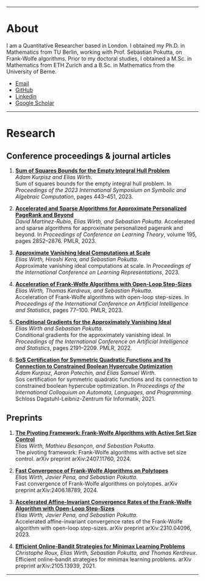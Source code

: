 
---

# About
I am a Quantitative Researcher based in London. I obtained my Ph.D. in Mathematics from TU Berlin, working with Prof. Sebastian Pokutta, on Frank-Wolfe algorithms.
Prior to my doctoral studies, I obtained a M.Sc. in Mathematics from ETH Zurich and a B.Sc. in Mathematics from the University of Berne.

- [Email](mailto:wirth.elias.samuel@gmail.com)
- [GitHub](https://github.com/elwirth)
- [Linkedin](https://www.linkedin.com/in/elias-wirth-78652516a/)
- [Google Scholar](https://scholar.google.com/citations?hl=en&user=Sz2JU6oAAAAJ&sortby=pubdate&view_op=list_works&gmla=ALUCkoVDaqYm2Ae8ggOuyNEn_3VgSAQXmAWCfoqzXJxrwK0rFHlHfH7n0pxdT2U9tEk2WKaPdENGIIfxbMAc7kpu)

---

# Research

## Conference proceedings & journal articles

1. [**Sum of Squares Bounds for the Empty Integral Hull Problem**](https://dl.acm.org/doi/10.1145/3597066.3597098)  
   *Adam Kurpisz and Elias Wirth*.  
   Sum of squares bounds for the empty integral hull problem. In *Proceedings of the 2023 International Symposium on Symbolic and Algebraic Computation*, pages 443–451, 2023.

2. [**Accelerated and Sparse Algorithms for Approximate Personalized PageRank and Beyond**](https://proceedings.mlr.press/v195/martinez-rubio23b.html)  
   *David Martínez-Rubio, Elias Wirth, and Sebastian Pokutta*.
   Accelerated and sparse algorithms for approximate personalized pagerank and beyond. In *Proceedings of Conference on Learning Theory*, volume 195, pages 2852–2876. PMLR, 2023.

3. [**Approximate Vanishing Ideal Computations at Scale**](https://openreview.net/pdf?id=3ZPESALKXO)  
   *Elias Wirth, Hiroshi Kera, and Sebastian Pokutta*.  
   Approximate vanishing ideal computations at scale. In *Proceedings of the International Conference on Learning Representations*, 2023.

4. [**Acceleration of Frank-Wolfe Algorithms with Open-Loop Step-Sizes**](https://proceedings.mlr.press/v206/wirth23a/wirth23a.pdf)  
   *Elias Wirth, Thomas Kerdreux, and Sebastian Pokutta*.  
   Acceleration of Frank-Wolfe algorithms with open-loop step-sizes. In *Proceedings of the International Conference on Artificial Intelligence and Statistics*, pages 77–100. PMLR, 2023.

5. [**Conditional Gradients for the Approximately Vanishing Ideal**](https://proceedings.mlr.press/v151/wirth22a.html)  
   *Elias Wirth and Sebastian Pokutta*.  
   Conditional gradients for the approximately vanishing ideal. In *Proceedings of the International Conference on Artificial Intelligence and Statistics*, pages 2191–2209. PMLR, 2022.

6. [**SoS Certification for Symmetric Quadratic Functions and Its Connection to Constrained Boolean Hypercube Optimization**](https://drops.dagstuhl.de/opus/volltexte/2021/14159/pdf/LIPIcs-ICALP-2021-90.pdf)  
   *Adam Kurpisz, Aaron Potechin, and Elias Samuel Wirth*.  
   Sos certification for symmetric quadratic functions and its connection to constrained boolean hypercube optimization. In *Proceedings of the International Colloquium on Automata, Languages, and Programming*. Schloss Dagstuhl-Leibniz-Zentrum für Informatik, 2021.

## Preprints

1. [**The Pivoting Framework: Frank-Wolfe Algorithms with Active Set Size Control**](https://arxiv.org/abs/2407.11760)  
   *Elias Wirth, Mathieu Besançon, and Sebastian Pokutta*.  
   The pivoting framework: Frank-Wolfe algorithms with active set size control. arXiv preprint arXiv:2407.11760, 2024.

2. [**Fast Convergence of Frank-Wolfe Algorithms on Polytopes**](https://arxiv.org/abs/2406.18789)  
   *Elias Wirth, Javier Pena, and Sebastian Pokutta*.  
   Fast convergence of Frank-Wolfe algorithms on polytopes. arXiv preprint arXiv:2406.18789, 2024.

3. [**Accelerated Affine-Invariant Convergence Rates of the Frank-Wolfe Algorithm with Open-Loop Step-Sizes**](https://arxiv.org/abs/2310.04096)  
   *Elias Wirth, Javier Pena, and Sebastian Pokutta*.  
   Accelerated affine-invariant convergence rates of the Frank-Wolfe algorithm with open-loop step-sizes. arXiv preprint arXiv:2310.04096, 2023.

4. [**Efficient Online-Bandit Strategies for Minimax Learning Problems**](https://arxiv.org/abs/2105.13939)  
   *Christophe Roux, Elias Wirth, Sebastian Pokutta, and Thomas Kerdreux*.  
   Efficient online-bandit strategies for minimax learning problems. arXiv preprint arXiv:2105.13939, 2021.

---



